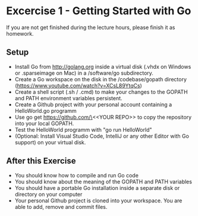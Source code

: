 # Excercise 1 - Getting Started with Go

If you are not get finished during the lecture hours, please finish it as homework.


## Setup

- Install Go from http://golang.org inside a virtual disk 
  (.vhdx on Windows or .sparseimage on Mac) in a /software/go subdirectory.
- Create a Go workspace on the disk in the /codebase/gopath directory (https://www.youtube.com/watch?v=XCsL89YtqCs)
- Create a shell script (.sh / .cmd) to make your changes to the GOPATH and PATH environment variables persistent.
- Create a Github project with your personal account containing a HelloWorld.go programm
- Use go get https://github.com/\<\<YOUR REPO\>\> to copy the repository into your local GOPATH.
- Test the HelloWorld programm with "go run HelloWorld"
- (Optional: Install Visual Studio Code, IntelliJ or any other Editor with Go support) on your virtual disk.

## After this Exercise
- You should know how to compile and run Go code
- You should know about the meaning of the GOPATH and PATH variables
- You should have a portable Go installation inside a separate disk or directory on your computer
- Your personal Github project is cloned into your workspace. You are able to add, remove and commit files.

